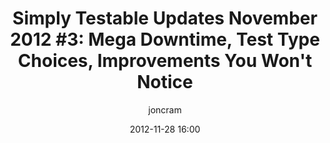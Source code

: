 ---
title: "Simply Testable Updates November 2012 #3: Mega Downtime, Test Type Choices, Improvements You Won't Notice"
short_title: "Simply Testable Updates Nov #3: Mega Downtime, Test Type Choices"
date: 2012-11-28 16:00
author: joncram
newsletter:
    issue_number: 18th
    url: https://us5.campaign-archive2.com/?u=ac75e33d993d2b502e333ddd0&amp;id=e6bfc8faf5
    closing_sentence: Expect the next in a week from now, December 5 2012.
    highlights:
        - The service was unavailable from about November 20 to November 26
        - You can how choose to run HTML validation, CSS validation or both (previously just both)
        - The test results page now loads a lot more quickly
        - Test cancellation is now a lot faster
---